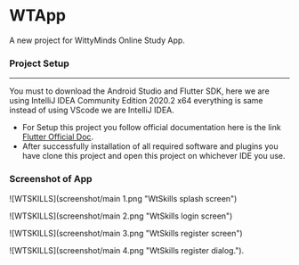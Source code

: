 # WTApp

A new project for WittyMinds Online Study App.

### Project Setup

------------

You must to download the Android Studio and Flutter SDK, here we are using IntelliJ IDEA Community Edition 2020.2 x64 everything is same instead of using VScode we are IntelliJ IDEA.

- For Setup this project you follow official documentation here is the link [Flutter Official Doc](https://flutter.dev/docs/get-started/install "Flutter Official Doc").
- After successfully installation of all required software and plugins you have clone this project and open this project on whichever IDE you use.

### Screenshot of App

![WTSKILLS](screenshot/main 1.png "WtSkills splash screen")

![WTSKILLS](screenshot/main 2.png "WtSkills login screen")

![WTSKILLS](screenshot/main 3.png "WtSkills register screen")

![WTSKILLS](screenshot/main 4.png "WtSkills register dialog.").
